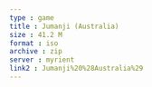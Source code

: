 ```yaml
---
type : game
title : Jumanji (Australia)
size : 41.2 M
format : iso
archive : zip
server : myrient
link2 : Jumanji%20%28Australia%29
---
```

